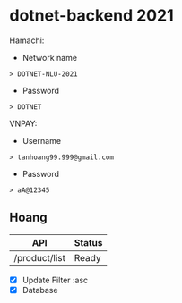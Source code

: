 # dotnet-backend 2021

Hamachi: 
- Network name
```
> DOTNET-NLU-2021
```
- Password
```
> DOTNET
```

VNPAY: 
- Username
```
> tanhoang99.999@gmail.com
```
- Password
```
> aA@12345
```

## Hoang 

| API | Status |
| ----------- | ----------- |
| /product/list | Ready | 


- [x] Update Filter :asc
- [x] Database
